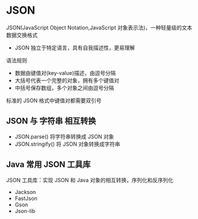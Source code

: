 # JSON

JSON(JavaScript Object Notation,JavaScript 对象表示法)，一种轻量级的文本数据交换格式

- JSON 独立于特定语言，具有自我描述性，更易理解

语法规则

- 数据由键值对(key-value)描述，由逗号分隔
- 大括号代表一个完整的对象，拥有多个键值对
- 中括号保存数组，多个对象之间由逗号分隔

标准的 JSON 格式中键值对都需要双引号

## JSON 与 字符串 相互转换

- JSON.parse() 将字符串转换成 JSON 对象
- JSON.stringify() 将 JSON 对象转换成字符串

## Java 常用 JSON 工具库

JSON 工具库：实现 JSON 和 Java 对象的相互转换，序列化和反序列化

- Jackson
- FastJson
- Gson
- Json-lib

